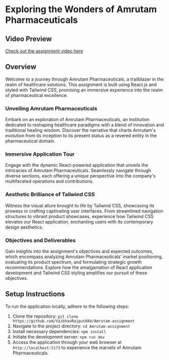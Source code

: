 # Exploring the Wonders of Amrutam Pharmaceuticals

## Video Preview

[Check out the assignment video here](https://www.loom.com/share/31329d8d928c4facb07c39fa6bf43e3b)

## Overview

Welcome to a journey through Amrutam Pharmaceuticals, a trailblazer in the realm of healthcare solutions. This assignment is built using React.js and styled with Tailwind CSS, promising an immersive experience into the realm of pharmaceutical excellence.

### Unveiling Amrutam Pharmaceuticals

Embark on an exploration of Amrutam Pharmaceuticals, an institution dedicated to reshaping healthcare paradigms with a blend of innovation and traditional healing wisdom. Discover the narrative that charts Amrutam's evolution from its inception to its present status as a revered entity in the pharmaceutical domain.

### Immersive Application Tour

Engage with the dynamic React-powered application that unveils the intricacies of Amrutam Pharmaceuticals. Seamlessly navigate through diverse sections, each offering a unique perspective into the company's multifaceted operations and contributions.

### Aesthetic Brilliance of Tailwind CSS

Witness the visual allure brought to life by Tailwind CSS, showcasing its prowess in crafting captivating user interfaces. From streamlined navigation structures to vibrant product showcases, experience how Tailwind CSS elevates our React application, enchanting users with its contemporary design aesthetics.

### Objectives and Deliverables

Gain insights into the assignment's objectives and expected outcomes, which encompass analyzing Amrutam Pharmaceuticals' market positioning, evaluating its product spectrum, and formulating strategic growth recommendations. Explore how the amalgamation of React application development and Tailwind CSS styling amplifies our pursuit of these objectives.

## Setup Instructions

To run the application locally, adhere to the following steps:

1. Clone the repository: `git clone https://github.com/VaibhavRajput884/Amrutam-assignment`
2. Navigate to the project directory: `cd Amrutam-assignment`
3. Install necessary dependencies: `npm install`
4. Initiate the development server: `npm run dev`
5. Access the application through your web browser at `http://localhost:5173` to experience the marvels of Amrutam Pharmaceuticals.
